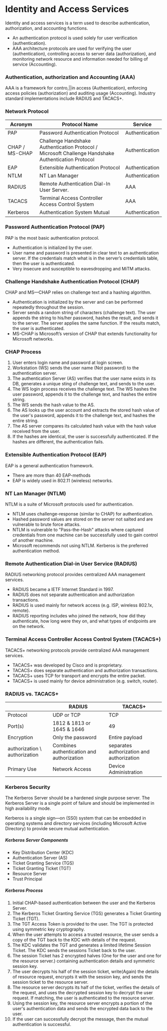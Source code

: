 # Identity and Access Services
Identity and access services is a term used to describe authentication, authorization, and accounting functions.
* An authentication protocol is used solely for user verification (authentication).
* AAA architecture protocols are used for verifying the user (authentication), controlling access to server data (authorization), and monitoring network resource and information needed for billing of service (Accounting).

### Authentication, authorization and Accounting (AAA)
AAA is a framework for contro,||in access (Authentication),
enforcing access policies (authorization) and auditing usage (Accounting). Industry standard implementations include RADIUS and TACACS+.

### Network Protocol
| Acronym | Protocol Name | Service |
|---------|---------------|---------|
| PAP | Password Authentication Protocol | Authentication |
| CHAP / MS-CHAP | Challenge Handshake Authentication Protocol / Microsoft Challenge Handshake Authentication Protocol | Authentication |
| EAP | Extensible Authentication Protocol | Authentication |
| NTLM | NT Lan Manager | Authentication |
| RADIUS | Remote Authentication Dial-In User Server. | AAA |
| TACACS | Terminal Access Controller Access Control System | AAA |
| Kerberos | Authentication System Mutual | Authentication |


### Password Authentication Protocol (PAP)
PAP is the most basic authentication protocol.
* Authentication is initialized by the user.
* User name and password is presented in clear text to an authentication server. If the credentials match what is in the server’s credentials table, then the user is authenticated.
* Very insecure and susceptible to eavesdropping and MiTM attacks.

### Challenge Handshake Authentication Protocol (CHAP)
CHAP and MS—CHAP relies on challenge text and a hashing algorithm.
* Authentication is initialized by the server and can be performed repeatedly throughout the session.
* Server sends a random string of characters (challenge text). The user appends the string to his/her password, hashes the result, and sends it to the server. The server applies the same function. If the results match, the user is authenticated.
* MS-CHAP is Microsoft’s version of CHAP that extends functionality for Microsoft networks.

### CHAP Process
1. User enters login name and password at login screen.
2. Workstation (WS) sends the user name (Not password) to the authentication server.
3. The authentication Server (AS) verifies that the user name exists in its DB, generates a unique sting of challenge text, and sends to the user.
4. The WS login process receives the challenge text. The WS hashes the user password, appends it to the challenge text, and hashes the entire string.
5. The WS sends the hash value to the AS.
6. The AS looks up the user account and extracts the stored hash value of the user's password, appends it to the challenge text, and hashes the entire string.
7. The AS server compares its calculated hash value with the hash value received from the user.
8. If the hashes are identical, the user is successfully authenticated. If the hashes are different, the authentication fails.

### Extensible Authentication Protocol (EAP)
EAP is a general authentication framework.
* There are more than 40 EAP-methods
* EAP is widely used in 802.11 (wireless) networks.

### NT Lan Manager (NTLM)
NTLM is a suite of Microsoft protocols used for authentication.
* NTLM uses challenge-response (similar to CHAP) for authentication.
* Hashed password values are stored on the server not salted and are vulnerable to brute force attacks.
* NTLM is vulnerable to ”Pass-the-Hash" attacks where captured credentials from one machine can be successfully used to gain control of another machine.
* Microsoft recommends not using NTLM. Kerberos is the preferred authentication method.

### Remote Authentication Dial-in User Service (RADIUS)
RADIUS networking protocol provides centralized AAA management services.
* RADIUS became a IETF Internet Standard in 1997.
* RADIUS does not separate authentication and authorization transactions.
* RADIUS is used mainly for network access (e.g. ISP, wireless 802.1x, remote).
* RADIUS reporting includes who joined the network, how did they authenticate, how long were they on, and what types of endpoints are on the network.

### Terminal Access Controller Access Control System (TACACS+)
TACACS+ networking protocols provide centralized AAA management services.
* TACACS+ was developed by Cisco and is proprietary.
* TACACS+ does separate authentication and authorization transactions.
* TACACS+ uses TCP for transport and encrypts the entire packet.
* TACACS+ is used mainly for device administration (e.g. switch, router).

### RADIUS vs. TACACS+
|    | RADIUS | TACACS+ |
|----|--------|---------|
| Protocol | UDP or TCP | TCP |
| Port(s)  | 1812 & 1813 or 1645 & 1646 | 49 |
| Encryption | Only the password | Entire payload |
| authorization \ authorization | Combines authentication and authorization | separates authorization and authorization |
| Primary Use | Network Access | Device Administration |

### Kerberos Security
The Kerberos Server should be a hardened single purpose server. The Kerberos Server is a single point of failure and should be implemented in high availability mode.

Kerberos is a single sign—on (SS0) system that can be embedded in operating systems and directory services (including Microsoft Active Directory) to provide secure mutual authentication.

##### Kerberos Server Components
* Key Distribution Center (KDC)
* Authentication Server (AS)
* Ticket Granting Service (TGS)
* Ticket Granting Ticket (TGT)
* Resource Server
* Trust Principal

##### Kerberos Process

1. Initial CHAP-based authentication between the user and the Kerberos Server.
2. The Kerberos Ticket Granting Service (TGS) generates a Ticket Granting Ticket (TGT).
3. The TGT Access Token is provided to the user. The TGT is protected using symmetric key cryptography.
4. When the user attempts to access a trusted resource, the user sends a copy of the TGT back to the KDC with details of the request.
5. The KDC validates the TGT and generates a limited lifetime Session Ticket. The KDC sends the sessions Ticket back to the user.
6. The session Ticket has 2 encrypted halves (One for the user and one for the resource server.) containing authentication details and symmetric session key.
7. The user decrypts his half of the session ticket, write(Again) the details of resource request, encrypts it with the session key, and sends the session ticket to the resource server.  
8. The resource server decrypts its half of the ticket, verifies the details of the request, and uses the decrypted session key to decrypt the user request. If matching, the user is authenticated to the resource server.
9. Using the session key, the resource server encrypts a portion of the user's authentication data and sends the encrypted data back to the user.
10. If the user can successfully decrypt the message, then the mutual authentication is successful.
